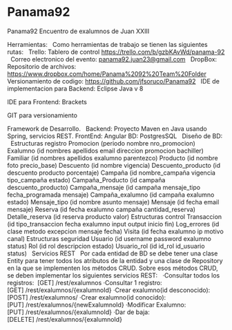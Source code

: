 # Panama92
Panama92 Encuentro de exalumnos de Juan XXIII

Herramientas:
 
Como herramientas de trabajo se tienen las siguientes rutas:
 
Trello: Tablero de control
https://trello.com/b/gzbKAvWd/panama-92
 
Correo electronico del evento:
panama92.juan23@gmail.com
 
DropBox: Repositorio de archivos:
https://www.dropbox.com/home/Panama%2092%20Team%20Folder
 
Versionamiento de codigo:
https://github.com/jfsoruco/Panama92
 
IDE de implementacion para Backend: Eclipse
Java v 8

IDE para Frontend: Brackets

GIT para versionamiento


Framework de Desarrollo.
 
Backend: Proyecto Maven en Java usando Spring, servicios REST.
FrontEnd: Angular
BD: PostgresSQL
 
Diseño de BD:
 
Estructuras registro
Promocion (periodo nombre nro_promocion)
Exalumno (id nombres apellidos email direccion promocion bachiller)
Familiar (id nombres apellidos exalumno parentezco)
Producto (id nombre foto precio_base)
Descuento (id nombre vigencia)
Descuento_producto (id descuento producto porcentaje)
Campaña (id nombre_campaña vigencia tipo_campaña estado)
Campaña_Producto (id campaña descuento_producto)
Campaña_mensaje (id campaña mensaje_tipo fecha_programada mensaje)
Campaña_exalumno (id campaña exalumno estado)
Mensaje_tipo (id nombre asunto mensaje)
Mensaje (id fecha email mensaje)
Reserva (id fecha exalumno campaña cantidad_reserva)
Detalle_reserva (id reserva producto valor)
Estructuras control
Transaccion (id tipo_transaccion fecha exalumno input output inicio fin)
Log_errores (id clase metodo excepcion mensaje fecha)
Visita (id fecha exalumno ip motivo canal)
Estructuras seguridad
Usuario (id username password exalumno status)
Rol (id rol descripcion estado)
Usuario_rol (id id_rol id_usuario status)
 
Servicios REST
 
Por cada entidad de BD se debe tener una clase Entity para tener todos los atributos de la entidad y una clase de Repository en la que se implementen los métodos CRUD.
Sobre esos métodos CRUD, se deben implementar los siguientes servicios REST:
 
·Consultar todos los registros: 
[GET] /rest/exalumnos
·Consultar 1 registro: 
[GET] /rest/exalumnos/{exalumnoId}
·Crear exalumno(id desconocido):
[POST] /rest/exalumnos/
·Crear exalumno(id conocido):
[PUT] /rest/exalumnos/{newExalumnoId}
·Modificar Exalumno: 
[PUT] /rest/exalumnos/{exalumnoId}
·Dar de baja: 
[DELETE] /rest/exalumnos/{exalumnoId}
